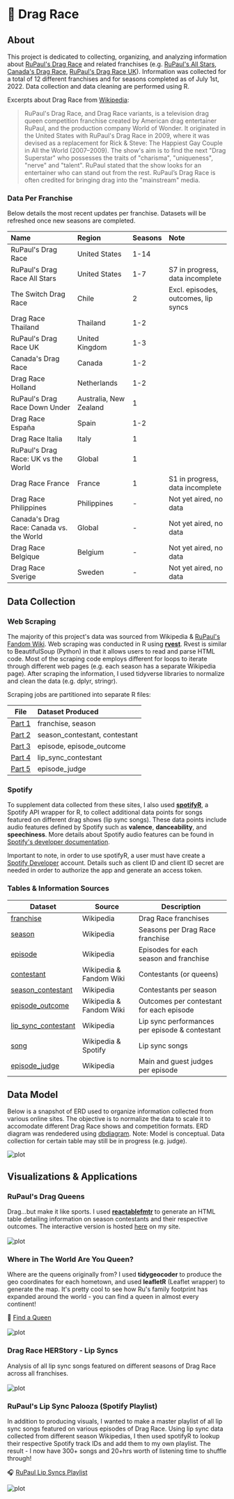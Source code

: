 # :checkered_flag: Drag Race

## About
This project is dedicated to collecting, organizing, and analyzing information about [RuPaul's Drag Race](https://en.wikipedia.org/wiki/RuPaul%27s_Drag_Race) and related franchises (e.g. [RuPaul's All Stars](https://en.wikipedia.org/wiki/RuPaul%27s_Drag_Race_All_Stars), [Canada's Drag Race](https://en.wikipedia.org/wiki/Canada%27s_Drag_Race), [RuPaul's Drag Race UK](https://en.wikipedia.org/wiki/RuPaul%27s_Drag_Race_UK)). Information was collected for a total of 12 different franchises and for seasons completed as of July 1st, 2022. Data collection and data cleaning are performed using R.

Excerpts about Drag Race from [Wikipedia](https://en.wikipedia.org/wiki/Drag_Race_(franchise)):

>RuPaul's Drag Race, and Drag Race variants, is a television drag queen competition franchise created by American drag entertainer RuPaul, and the production company World of Wonder. It originated in the United States with RuPaul's Drag Race in 2009, where it was devised as a replacement for Rick & Steve: The Happiest Gay Couple in All the World (2007–2009). The show's aim is to find the next "Drag Superstar" who possesses the traits of "charisma", "uniqueness", "nerve" and "talent". RuPaul stated that the show looks for an entertainer who can stand out from the rest. RuPaul’s Drag Race is often credited for bringing drag into the "mainstream" media.


### Data Per Franchise

Below details the most recent updates per franchise. Datasets will be refreshed once new seasons are completed.


| Name                                        |   Region                  | Seasons | Note                                                 |
|:--------------------------------------------|:--------------------------|---------|:-----------------------------------------------------|
|   RuPaul's Drag Race                        |   United States           |   1-14  |                                                      |
|   RuPaul's Drag Race All Stars              |   United States           |   1-7   | S7 in progress, data incomplete |
|   The Switch Drag Race                      |   Chile                   | 2       | Excl. episodes, outcomes, lip syncs                  |
|   Drag Race Thailand                        |   Thailand                |   1-2   |                                                      |
|   RuPaul's Drag Race UK                     |   United Kingdom          |   1-3   |                                                      |
|   Canada's Drag Race                        |   Canada                  |   1-2   |                                                      |
|   Drag Race Holland                         |   Netherlands             |   1-2   |                                                      |
|   RuPaul's Drag Race Down Under             |   Australia, New Zealand  |   1     |                                                      |
|   Drag Race España                          |   Spain                   |   1-2   |                                                      |
|   Drag Race Italia                          |   Italy                   |   1     |                                                      |
|   RuPaul's Drag Race: UK vs the World       |   Global                  |   1     |                                                      |
|   Drag Race France                          |   France                  | 1       | S1 in progress, data incomplete |
|   Drag Race Philippines                     |   Philippines             |   -     | Not yet aired, no data     |
|   Canada's Drag Race: Canada vs. the World  |   Global                  |   -     | Not yet aired, no data   |
|   Drag Race Belgique                        |   Belgium                 | -       | Not yet aired, no data   |
|   Drag Race Sverige                         |   Sweden                  | -       | Not yet aired, no data    |

## Data Collection

### Web Scraping
The majority of this project's data was sourced from Wikipedia & [RuPaul's Fandom Wiki](https://rupaulsdragrace.fandom.com/wiki/RuPaul%27s_Drag_Race_Wiki). Web scraping was conducted in R using **[rvest](https://rvest.tidyverse.org/)**. Rvest is similar to BeautifulSoup (Python) in that it allows users to read and parse HTML code. Most of the scraping code employs different for loops to iterate through different web pages (e.g. each season has a separate Wikipedia page). After scraping the information, I used tidyverse libraries to normalize and clean the data (e.g. dplyr, stringr).

Scraping jobs are partitioned into separate R files:

| **File**     | **Dataset Produced**          |
|--------------|:------------------------------|
| [Part 1][p1] | franchise, season             |
| [Part 2][p2] | season_contestant, contestant |
| [Part 3][p3] | episode, episode_outcome      |
| [Part 4][p4] | lip_sync_contestant           |
| [Part 5][p5] | episode_judge                 |

[p1]: code/scraping-part-1.R
[p2]: code/scraping-part-2.R
[p3]: code/scraping-part-3.R
[p4]: code/scraping-part-4.R
[p5]: code/scraping-part-5.R

### Spotify
To supplement data collected from these sites, I also used **[spotifyR](https://www.rcharlie.com/spotifyr/)**, a Spotify API wrapper for R, to collect additional data points for songs featured on different drag shows (lip sync songs). These data points include audio features defined by Spotify such as **valence**, **danceability**, and **speechiness**. More details about Spotify audio features can be found in [Spotify's developer documentation](https://developer.spotify.com/documentation/web-api/reference/#/operations/get-audio-features). 

Important to note, in order to use spotifyR, a user must have create a [Spotify Developer](https://developer.spotify.com/) account. Details such as client ID and client ID secret are needed in order to authorize the app and generate an access token.

### Tables & Information Sources

| Dataset                 | Source                         | Description                                       |
|-------------------------|-------------------------------|---------------------------------------------------|
| [franchise][d1]         | Wikipedia                      | Drag Race franchises            |
| [season][d2]            | Wikipedia                      | Seasons per Drag Race franchise               |
| [episode][d3]           | Wikipedia                      | Episodes for each season and franchise            |
| [contestant][d4]        | Wikipedia & Fandom Wiki | Contestants (or queens)       |
| [season_contestant][d5] | Wikipedia                      | Contestants per season                    |
| [episode_outcome][d6]   | Wikipedia & Fandom Wiki                     | Outcomes per contestant for each episode  |
| [lip_sync_contestant][d7]| Wikipedia                     | Lip sync performances per episode & contestant                         |
| [song][d8]| Wikipedia & Spotify                     | Lip sync songs                         |
| [episode_judge][d9]| Wikipedia                     | Main and guest judges per episode                        |


[d1]: data/franchise.csv
[d2]: data/season.csv
[d3]: data/episode.csv
[d4]: data/contestant.csv
[d5]: data/season_contestant.csv
[d6]: data/episode_outcome.csv
[d7]: data/lip_sync_contestant.csv
[d8]: data/song.csv
[d9]: data/episode_judge.csv


## Data Model

Below is a snapshot of ERD used to organize information collected from various online sites. The objective is to normalize the data to scale it to accomodate different Drag Race shows and competition formats. ERD diagram was rendedered using [dbdiagram](https://dbdiagram.io/). Note: Model is  conceptual. Data collection for certain table may still be in progress (e.g. judge).

![plot](./images/drag-schema.png)

## Visualizations & Applications

### RuPaul's Drag Queens

Drag...but make it like sports. I used **[reactablefmtr](https://kcuilla.github.io/reactablefmtr/)** to generate an HTML table detailing information on season contestants and their respective outcomes. The interactive version is hosted [here](https://www.tanyashapiro.com/interactive-visuals/rpdr) on my site.
<br/><br/>
![plot](./images/reactable-drag-queens.png)


### Where in The World Are You Queen?
Where are the queens originally from? I used **tidygeocoder** to produce the geo coordinates for each hometown, and used **leafletR** (Leaflet wrapper) to generate the map. It's pretty cool to see how Ru's family footprint has expanded around the world - you can find a queen in almost every continent!

:round_pushpin: [Find a Queen](https://www.tanyashapiro.com/interactive-visuals/map-drag-queens)
<br></br>
![plot](./images/map-queens-global.png)

### Drag Race HERStory - Lip Syncs
Analysis of all lip sync songs featured on different seasons of Drag Race across all franchises. 
<br/><br/>
![plot](./images/herstory.png)

### RuPaul's Lip Sync Palooza (Spotify Playlist)

In addition to producing visuals, I wanted to make a master playlist of all lip sync songs featured on various episodes of Drag Race. Using lip sync data collected from different season Wikipedias, I then used spotifyR to lookup their respective Spotify track IDs and add them to my own playlist. The result - I now have 300+ songs and 20+hrs worth of listening time to shuffle through! 

:headphones: [RuPaul Lip Syncs Playlist](https://open.spotify.com/playlist/49xR85Shg0IuVS9xkcfNm6)

![plot](./images/drag-playlist.png)
